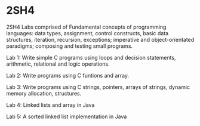 # 2SH4
2SH4 Labs comprised of Fundamental concepts of programming languages: data types, assignment, control constructs, basic data structures, iteration, recursion, exceptions; imperative and object-orientated paradigms; composing and testing small programs.

Lab 1:
Write simple C programs using loops and decision statements, arithmetic, relational and logic operations.

Lab 2:
Write programs using C funtions and array.

Lab 3:
Write programs using C strings, pointers, arrays of strings, dynamic memory allocation, structures.

Lab 4:
Linked lists and array in Java

Lab 5:
A sorted linked list implementation in Java
